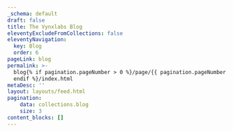 ```yaml
---
_schema: default
draft: false
title: The Vynxlabs Blog
eleventyExcludeFromCollections: false
eleventyNavigation:
  key: Blog
  order: 6
pageLink: blog
permalink: >-
  blog{% if pagination.pageNumber > 0 %}/page/{{ pagination.pageNumber }}{%
  endif %}/index.html
metaDesc: ''
layout: layouts/feed.html
pagination:
    data: collections.blog
    size: 3
content_blocks: []
---
```

